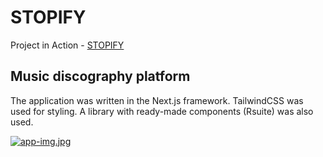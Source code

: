 # STOPIFY

Project in Action - [STOPIFY](https://stopify-next12.vercel.app/)

## Music discography platform

The application was written in the Next.js framework.
TailwindCSS was used for styling.
A library with ready-made components (Rsuite) was also used.

[![app-img.jpg](https://i.postimg.cc/MpjRGbq6/app-img.jpg)](https://postimg.cc/9DCz89DK)